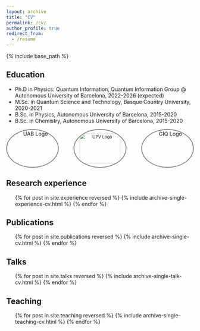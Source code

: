 ```yaml
---
layout: archive
title: "CV"
permalink: /cv/
author_profile: true
redirect_from:
  - /resume
---
```


{% include base_path %}

## Education
* Ph.D in Physics: Quantum Information, Quantum Information Group @ Autonomous University of Barcelona, 2022-2026 (expected)
* M.Sc. in Quantum Science and Technology, Basque Country University, 2020-2021
* B.Sc. in Physics, Autonomous University of Barcelona, 2015-2020
* B.Sc. in Chemistry, Autonomous University of Barcelona, 2015-2020

<div class="text-center" style="text-align: center;">
  <div class="row" style="display: flex; justify-content: center;">
    <a href="https://www.uab.cat/web/universitat-autonoma-de-barcelona-1345467954774.html" target="_blank" style="display: flex; width: 210px; height: 100px; border: 2px solid rgba(0, 0, 0, 0.5); border-radius: 50%; overflow: hidden; align-items: center; justify-content: center; margin-right: 40px;">
      <img src="https://santiagollorens.github.io/images/UAB_logo.jpg" 
           alt="UAB Logo" 
           style="width: 100%; height: 100%; object-fit: contain; transform: scale(1);">
    </a>
    <a href="https://www.ehu.eus/en/en-home" target="_blank" style="display: flex; width: 210px; height: 100px; border: 2px solid rgba(0, 0, 0, 0.5); border-radius: 50%; overflow: hidden; align-items: center; justify-content: center; margin-right: 40px;">
      <img src="https://santiagollorens.github.io/images/UPV_logo.jpg" 
           alt="UPV Logo" 
           style="width: 100%; height: 100%; object-fit: contain; transform: scale(0.8);">
    </a>
    <a href="https://webs.uab.cat/giq/" target="_blank" style="display: flex; width: 210px; height: 100px; border: 2px solid rgba(0, 0, 0, 0.5); border-radius: 50%; overflow: hidden; align-items: center; justify-content: center;">
      <img src="https://santiagollorens.github.io/images/LogoGIQ_NoText_Positiu.jpg" 
           alt="GIQ Logo" 
           style="width: 100%; height: 100%; object-fit: contain; transform: scale(1);">
    </a>
  </div>
</div>

## Research experience
  <ul>{% for post in site.experience reversed %}
    {% include archive-single-experience-cv.html %}
  {% endfor %}</ul>

## Publications
  <ul>{% for post in site.publications reversed %}
    {% include archive-single-cv.html %}
  {% endfor %}</ul>
  
## Talks
  <ul>{% for post in site.talks reversed %}
    {% include archive-single-talk-cv.html  %}
  {% endfor %}</ul>
  
## Teaching
 <ul>{% for post in site.teaching reversed %}
    {% include archive-single-teaching-cv.html %}
  {% endfor %}</ul>

